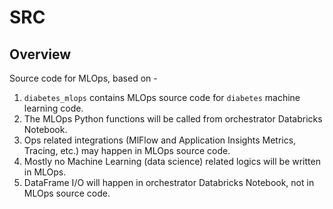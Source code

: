 # SRC

## Overview

Source code for MLOps, based on  -

1. `diabetes_mlops` contains MLOps source code for `diabetes` machine learning code.
2. The MLOps Python functions will be called from orchestrator Databricks Notebook.
3. Ops related integrations (MlFlow and Application Insights Metrics, Tracing, etc.) may happen in MLOps source code.
4. Mostly no Machine Learning (data science) related logics will be written in MLOps.
5. DataFrame I/O will happen in orchestrator Databricks Notebook, not in MLOps source code.
